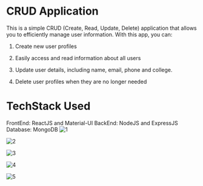 # CRUD Application
This is a simple CRUD (Create, Read, Update, Delete) application that allows you to efficiently manage user information. With this app, you can:

1. Create new user profiles

2. Easily access and read information about all users

3. Update user details, including name, email, phone and college.

4. Delete user profiles when they are no longer needed

# TechStack Used
FrontEnd: ReactJS and Material-UI
BackEnd: NodeJS and ExpressJS
Database: MongoDB
![1](https://github.com/fahad1722/CRUD-Application/assets/127012601/3472531d-1798-4b52-9456-7b4f4e5916f4)

![2](https://github.com/fahad1722/CRUD-Application/assets/127012601/2db51b57-8d64-42e8-8e6a-73e898819b13)

![3](https://github.com/fahad1722/CRUD-Application/assets/127012601/e450e5d2-3849-4d67-b5c5-a3e63ae1b060)

![4](https://github.com/fahad1722/CRUD-Application/assets/127012601/7ef5de9a-9507-4246-bc0b-0e117316dd9e)

![5](https://github.com/fahad1722/CRUD-Application/assets/127012601/86acc3d1-f1e8-472f-8cc4-f6070830ec61)
